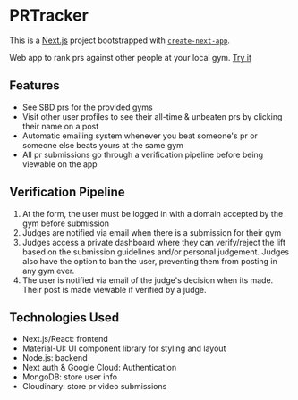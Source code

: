 # PRTracker

This is a [Next.js](https://nextjs.org/) project bootstrapped with [`create-next-app`](https://github.com/vercel/next.js/tree/canary/packages/create-next-app).

Web app to rank prs against other people at your local gym.
[Try it](https://prtracker.vercel.app/)

## Features
- See SBD prs for the provided gyms
- Visit other user profiles to see their all-time & unbeaten prs by clicking their name on a post
- Automatic emailing system whenever you beat someone's pr or someone else beats yours at the same gym
- All pr submissions go through a verification pipeline before being viewable on the app

## Verification Pipeline
1. At the form, the user must be logged in with a domain accepted by the gym before submission
2. Judges are notified via email when there is a submission for their gym 
3. Judges access a private dashboard where they can verify/reject the lift based on the submission guidelines and/or personal judgement. Judges also have the option to ban the user, preventing them from posting in any gym ever.
4. The user is notified via email of the judge's decision when its made. Their post is made viewable if verified by a judge.

## Technologies Used
- Next.js/React: frontend
- Material-UI: UI component library for styling and layout
- Node.js: backend
- Next auth & Google Cloud: Authentication
- MongoDB: store user info
- Cloudinary: store pr video submissions
